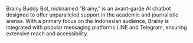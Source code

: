 Brainy Buddy Bot, nicknamed "Brainy," is an avant-garde AI chatbot designed to offer unparalleled support in the academic and journalistic arenas. With a primary focus on the Indonesian audience, Brainy is integrated with popular messaging platforms LINE and Telegram, ensuring extensive reach and accessibility.
